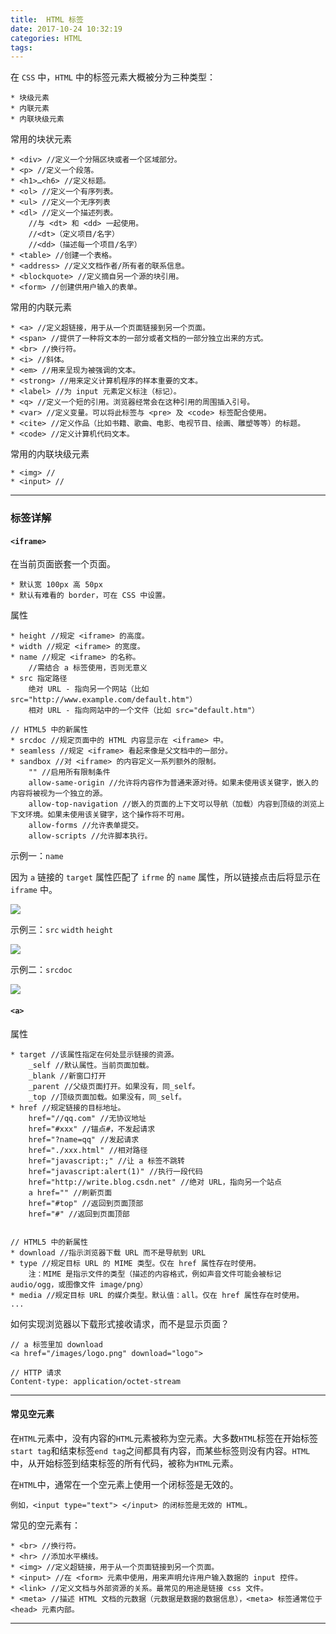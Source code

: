 ```yaml
---
title:  HTML 标签
date: 2017-10-24 10:32:19
categories: HTML
tags:
---
```



在 `CSS` 中，`HTML` 中的标签元素大概被分为三种类型：

	* 块级元素
	* 内联元素
	* 内联块级元素

常用的块状元素

	* <div> //定义一个分隔区块或者一个区域部分。
	* <p> //定义一个段落。
	* <h1>…<h6> //定义标题。
	* <ol> //定义一个有序列表。
	* <ul> //定义一个无序列表
	* <dl> //定义一个描述列表。
		//与 <dt> 和 <dd> 一起使用。
		//<dt>（定义项目/名字）
		//<dd>（描述每一个项目/名字）
	* <table> //创建一个表格。
	* <address> //定义文档作者/所有者的联系信息。
	* <blockquote> //定义摘自另一个源的块引用。
	* <form> //创建供用户输入的表单。

常用的内联元素

	* <a> //定义超链接，用于从一个页面链接到另一个页面。
	* <span> //提供了一种将文本的一部分或者文档的一部分独立出来的方式。
	* <br> //换行符。
	* <i> //斜体。
	* <em> //用来呈现为被强调的文本。
	* <strong> //用来定义计算机程序的样本重要的文本。
	* <label> //为 input 元素定义标注（标记）。
	* <q> //定义一个短的引用。浏览器经常会在这种引用的周围插入引号。
	* <var> //定义变量。可以将此标签与 <pre> 及 <code> 标签配合使用。
	* <cite> //定义作品（比如书籍、歌曲、电影、电视节目、绘画、雕塑等等）的标题。
	* <code> //定义计算机代码文本。

常用的内联块级元素

	* <img> //
	* <input> //


---

### 标签详解

#### `<iframe>`

在当前页面嵌套一个页面。

	* 默认宽 100px 高 50px
	* 默认有难看的 border，可在 CSS 中设置。

属性
	
	* height //规定 <iframe> 的高度。
	* width //规定 <iframe> 的宽度。
	* name //规定 <iframe> 的名称。
		//需结合 a 标签使用，否则无意义
	* src 指定路径
		绝对 URL - 指向另一个网站（比如 src="http://www.example.com/default.htm"）
		相对 URL - 指向网站中的一个文件（比如 src="default.htm"）
	
	// HTML5 中的新属性
	* srcdoc //规定页面中的 HTML 内容显示在 <iframe> 中。
	* seamless //规定 <iframe> 看起来像是父文档中的一部分。
	* sandbox //对 <iframe> 的内容定义一系列额外的限制。
		"" //启用所有限制条件
		allow-same-origin //允许将内容作为普通来源对待。如果未使用该关键字，嵌入的内容将被视为一个独立的源。
		allow-top-navigation //嵌入的页面的上下文可以导航（加载）内容到顶级的浏览上下文环境。如果未使用该关键字，这个操作将不可用。
		allow-forms //允许表单提交。
		allow-scripts //允许脚本执行。

示例一：`name`

因为 `a` 链接的 `target` 属性匹配了 `ifrme` 的 `name` 属性，所以链接点击后将显示在 `iframe` 中。

<img src="https://i.loli.net/2018/03/16/5aab6bff06e60.png
">

示例三：`src` `width` `height`

<img src="https://i.loli.net/2018/03/16/5aab6b621ca04.png
">

示例二：`srcdoc`

<img src="https://i.loli.net/2018/03/16/5aab6bdd59442.png
">
	
	
#### `<a>`

属性

	* target //该属性指定在何处显示链接的资源。
		_self //默认属性。当前页面加载。
		_blank //新窗口打开
		_parent //父级页面打开。如果没有，同_self。
		_top //顶级页面加载。如果没有，同_self。 
	* href //规定链接的目标地址。
		href="//qq.com" //无协议地址
		href="#xxx" //锚点#，不发起请求
		href="?name=qq" //发起请求
		href="./xxx.html" //相对路径 
		href="javascript:;" //让 a 标签不跳转
		href="javascript:alert(1)" //执行一段代码
		href="http://write.blog.csdn.net" //绝对 URL，指向另一个站点
		a href="" //刷新页面
		href="#top" //返回到页面顶部
		href="#" //返回到页面顶部
		

	// HTML5 中的新属性
	* download //指示浏览器下载 URL 而不是导航到 URL
	* type //规定目标 URL 的 MIME 类型。仅在 href 属性存在时使用。
		注：MIME 是指示文件的类型（描述的内容格式，例如声音文件可能会被标记  audio/ogg，或图像文件 image/png）
	* media //规定目标 URL 的媒介类型。默认值：all。仅在 href 属性存在时使用。
	...

如何实现浏览器以下载形式接收请求，而不是显示页面？

	// a 标签里加 download
	<a href="/images/logo.png" download="logo">
	
	// HTTP 请求
	Content-type: application/octet-stream

---

#### 常见空元素

在`HTML`元素中，没有内容的`HTML`元素被称为空元素。大多数`HTML`标签在开始标签`start tag`和结束标签`end tag`之间都具有内容，而某些标签则没有内容。`HTML`中，从开始标签到结束标签的所有代码，被称为`HTML`元素。

在`HTML`中，通常在一个空元素上使用一个闭标签是无效的。
	
	例如，<input type="text"> </input> 的闭标签是无效的 HTML。
	
常见的空元素有：

	* <br> //换行符。
	* <hr> //添加水平横线。
	* <img> //定义超链接，用于从一个页面链接到另一个页面。
	* <input> //在 <form> 元素中使用，用来声明允许用户输入数据的 input 控件。
	* <link> //定义文档与外部资源的关系。最常见的用途是链接 css 文件。
	* <meta> //描述 HTML 文档的元数据（元数据是数据的数据信息），<meta> 标签通常位于 <head> 元素内部。

---






